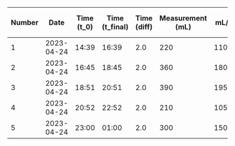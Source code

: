 | Number | Date | Time (t_0) | Time (t_final) | Time (diff) | Measurement (mL) | mL/h | Average (mL/h) | mL/day | Average (mL/day) | Average (Average (mL/h) over 24 hours) |
| --- | --- | --- | --- | --- | --- | --- | --- | --- | --- | --- |
| 1 | 2023-04-24 | 14:39 | 16:39 | 2.0 | 220 | 110.0 | 110.0 | 2640.0 | 2640.0 | 2640.0 |
| 2 | 2023-04-24 | 16:45 | 18:45 | 2.0 | 360 | 180.0 | 145.0 | 4320.0 | 3480.0 | 3060.0 |
| 3 | 2023-04-24 | 18:51 | 20:51 | 2.0 | 390 | 195.0 | 161.66666666666666 | 4680.0 | 3880.0 | 3333.333333333333 |
| 4 | 2023-04-24 | 20:52 | 22:52 | 2.0 | 210 | 105.0 | 147.5 | 2520.0 | 3540.0 | 3385.0 |
| 5 | 2023-04-24 | 23:00 | 01:00 | 2.0 | 300 | 150.0 | 148.0 | 3600.0 | 3552.0 | 3418.4 |

